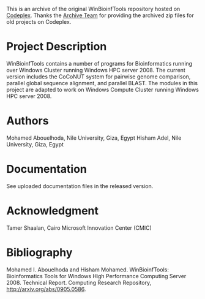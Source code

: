 This is an archive of the original WinBioinfTools repository hosted on [Codeplex](http://winbioinftools.codeplex.com/). Thanks the [Archive Team](https://wiki.archiveteam.org/index.php/CodePlex) for providing the archived zip files for old projects on Codeplex.

# Project Description
WinBioinfTools contains a number of programs for Bioinformatics running over Windows Cluster running Windows HPC server 2008. 
The current version includes the  CoCoNUT system for pairwise genome comparison, parallel global sequence alignment, and parallel BLAST. The modules in this project are adapted to work on Windows Compute Cluster running Windows HPC server 2008.

# Authors
Mohamed Abouelhoda, Nile University, Giza, Egypt
Hisham Adel, Nile University, Giza, Egypt

# Documentation
See uploaded documentation files in the released version.

# Acknowledgment
Tamer Shaalan, Cairo Microsoft Innovation Center (CMIC)

# Bibliography

Mohamed I. Abouelhoda and Hisham Mohamed. WinBioinfTools: Bioinformatics Tools for Windows High Performance Computing Server 2008. Technical Report. Computing Research Repository, http://arxiv.org/abs/0905.0586. 
